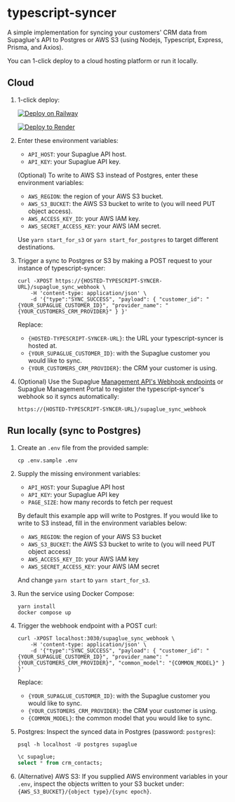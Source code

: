 # typescript-syncer

A simple implementation for syncing your customers' CRM data from Supaglue's API to Postgres or AWS S3 (using Nodejs, Typescript, Express, Prisma, and Axios).

You can 1-click deploy to a cloud hosting platform or run it locally.

## Cloud

1. 1-click deploy:

    [![Deploy on Railway](https://railway.app/button.svg)](https://railway.app/new/template/IH6VTn?referralCode=_jOnzI)

    [![Deploy to Render](https://render.com/images/deploy-to-render-button.svg)](https://render.com/deploy?repo=https://github.com/supaglue-labs/typescript-syncer)

1. Enter these environment variables:

    - `API_HOST`: your Supaglue API host.
    - `API_KEY`: your Supaglue API key.

    (Optional) To write to AWS S3 instead of Postgres, enter these environment variables:
    - `AWS_REGION`: the region of your AWS S3 bucket.
    - `AWS_S3_BUCKET`: the AWS S3 bucket to write to (you will need PUT object access).
    - `AWS_ACCESS_KEY_ID`: your AWS IAM key.
    - `AWS_SECRET_ACCESS_KEY`: your AWS IAM secret.

    Use `yarn start_for_s3` or `yarn start_for_postgres` to target different destinations.

1. Trigger a sync to Postgres or S3 by making a POST request to your instance of typescript-syncer:

    ```shell
    curl -XPOST https://{HOSTED-TYPESCRIPT-SYNCER-URL}/supaglue_sync_webhook \
        -H 'content-type: application/json' \
        -d '{"type":"SYNC_SUCCESS", "payload": { "customer_id": "{YOUR_SUPAGLUE_CUSTOMER_ID}", "provider_name": "{YOUR_CUSTOMERS_CRM_PROVIDER}" } }'
    ```

    Replace:

    - `{HOSTED-TYPESCRIPT-SYNCER-URL}`: the URL your typescript-syncer is hosted at.
    - `{YOUR_SUPAGLUE_CUSTOMER_ID}`: with the Supaglue customer you would like to sync.
    - `{YOUR_CUSTOMERS_CRM_PROVIDER}`: the CRM your customer is using.

1. (Optional) Use the Supaglue [Management API's Webhook endpoints](https://docs.supaglue.com/api/mgmt#tag/Webhook/operation/createWebhook) or Supaglue Management Portal to register the typescript-syncer's webhook so it syncs automatically:

    `https://{HOSTED-TYPESCRIPT-SYNCER-URL}/supaglue_sync_webhook`

## Run locally (sync to Postgres)

1. Create an `.env` file from the provided sample:

    ```shell
    cp .env.sample .env
    ```

1. Supply the missing environment variables:

    - `API_HOST`: your Supaglue API host
    - `API_KEY`: your Supaglue API key
    - `PAGE_SIZE`: how many records to fetch per request

    By default this example app will write to Postgres. If you would like to write to S3 instead, fill in the environment variables below:

    - `AWS_REGION`: the region of your AWS S3 bucket
    - `AWS_S3_BUCKET`: the AWS S3 bucket to write to (you will need PUT object access)
    - `AWS_ACCESS_KEY_ID`: your AWS IAM key
    - `AWS_SECRET_ACCESS_KEY`: your AWS IAM secret

    And change `yarn start` to `yarn start_for_s3`.

1. Run the service using Docker Compose:

    ```shell
    yarn install
    docker compose up
    ```

1. Trigger the webhook endpoint with a POST curl:

    ```shell
    curl -XPOST localhost:3030/supaglue_sync_webhook \
        -H 'content-type: application/json' \
        -d '{"type":"SYNC_SUCCESS", "payload": { "customer_id": "{YOUR_SUPAGLUE_CUSTOMER_ID}", "provider_name": "{YOUR_CUSTOMERS_CRM_PROVIDER}", "common_model": "{COMMON_MODEL}" } }'
    ```

    Replace:

    - `{YOUR_SUPAGLUE_CUSTOMER_ID}`: with the Supaglue customer you would like to sync.
    - `{YOUR_CUSTOMERS_CRM_PROVIDER}`: the CRM your customer is using.
    - `{COMMON_MODEL}`: the common model that you would like to sync.

1. Postgres: Inspect the synced data in Postgres (password: `postgres`):

    ```shell
    psql -h localhost -U postgres supaglue
    ```

    ```sql
    \c supaglue;
    select * from crm_contacts;
    ```

1. (Alternative) AWS S3: If you supplied AWS environment variables in your `.env`, inspect the objects written to your S3 bucket under: `{AWS_S3_BUCKET}/{object type}/{sync epoch}`.
